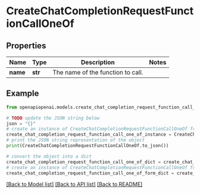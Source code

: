 # CreateChatCompletionRequestFunctionCallOneOf


## Properties

Name | Type | Description | Notes
------------ | ------------- | ------------- | -------------
**name** | **str** | The name of the function to call. | 

## Example

```python
from openapiopenai.models.create_chat_completion_request_function_call_one_of import CreateChatCompletionRequestFunctionCallOneOf

# TODO update the JSON string below
json = "{}"
# create an instance of CreateChatCompletionRequestFunctionCallOneOf from a JSON string
create_chat_completion_request_function_call_one_of_instance = CreateChatCompletionRequestFunctionCallOneOf.from_json(json)
# print the JSON string representation of the object
print(CreateChatCompletionRequestFunctionCallOneOf.to_json())

# convert the object into a dict
create_chat_completion_request_function_call_one_of_dict = create_chat_completion_request_function_call_one_of_instance.to_dict()
# create an instance of CreateChatCompletionRequestFunctionCallOneOf from a dict
create_chat_completion_request_function_call_one_of_form_dict = create_chat_completion_request_function_call_one_of.from_dict(create_chat_completion_request_function_call_one_of_dict)
```
[[Back to Model list]](../README.md#documentation-for-models) [[Back to API list]](../README.md#documentation-for-api-endpoints) [[Back to README]](../README.md)


